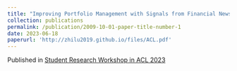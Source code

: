```yaml
---
title: "Improving Portfolio Management with Signals from Financial News"
collection: publications
permalink: /publication/2009-10-01-paper-title-number-1
date: 2023-06-18
paperurl: 'http://zhilu2019.github.io/files/ACL.pdf'
---
```

Published in [Student Research Workshop in ACL 2023](https://acl2023-srw.github.io/accepted_papers)
